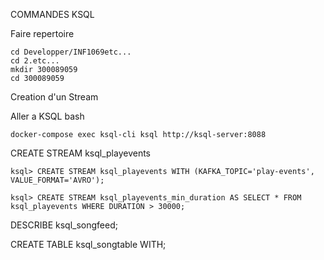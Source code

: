  COMMANDES KSQL
 
 Faire repertoire
 
 ```
 cd Developper/INF1069etc...
 cd 2.etc...
 mkdir 300089059
 cd 300089059
 ```
 
 Creation d'un Stream
 
 Aller a KSQL bash
 
 ```docker-compose exec ksql-cli ksql http://ksql-server:8088```
 
 
 
 
 
 
 
CREATE STREAM ksql_playevents
```
ksql> CREATE STREAM ksql_playevents WITH (KAFKA_TOPIC='play-events', VALUE_FORMAT='AVRO');
```

``` ksql> CREATE STREAM ksql_playevents_min_duration AS SELECT * FROM ksql_playevents WHERE DURATION > 30000; ```


DESCRIBE ksql_songfeed;

CREATE TABLE ksql_songtable WITH;
